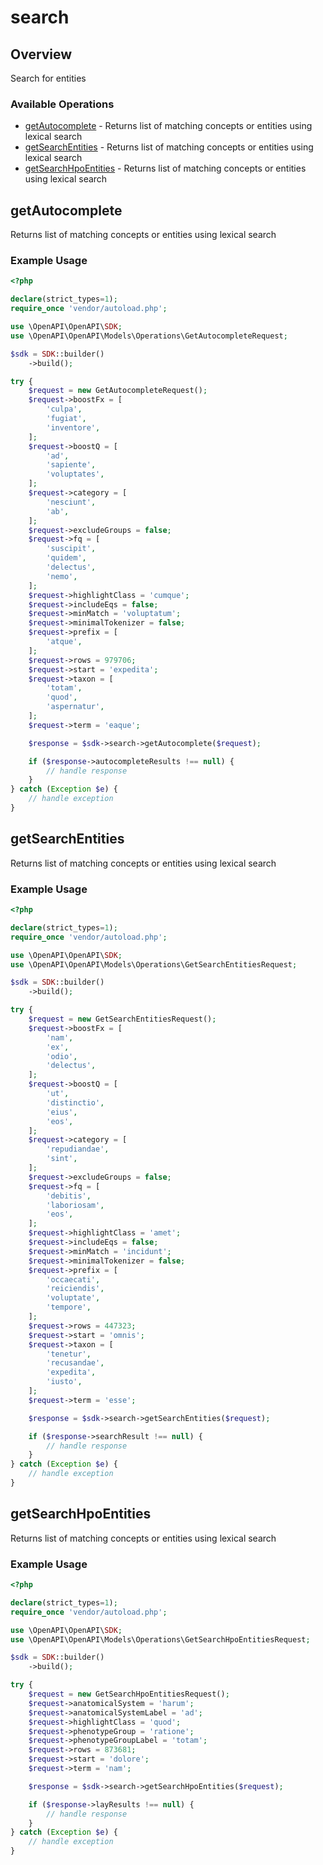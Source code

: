 # search

## Overview

Search for entities

### Available Operations

* [getAutocomplete](#getautocomplete) - Returns list of matching concepts or entities using lexical search
* [getSearchEntities](#getsearchentities) - Returns list of matching concepts or entities using lexical search
* [getSearchHpoEntities](#getsearchhpoentities) - Returns list of matching concepts or entities using lexical search

## getAutocomplete

Returns list of matching concepts or entities using lexical search

### Example Usage

```php
<?php

declare(strict_types=1);
require_once 'vendor/autoload.php';

use \OpenAPI\OpenAPI\SDK;
use \OpenAPI\OpenAPI\Models\Operations\GetAutocompleteRequest;

$sdk = SDK::builder()
    ->build();

try {
    $request = new GetAutocompleteRequest();
    $request->boostFx = [
        'culpa',
        'fugiat',
        'inventore',
    ];
    $request->boostQ = [
        'ad',
        'sapiente',
        'voluptates',
    ];
    $request->category = [
        'nesciunt',
        'ab',
    ];
    $request->excludeGroups = false;
    $request->fq = [
        'suscipit',
        'quidem',
        'delectus',
        'nemo',
    ];
    $request->highlightClass = 'cumque';
    $request->includeEqs = false;
    $request->minMatch = 'voluptatum';
    $request->minimalTokenizer = false;
    $request->prefix = [
        'atque',
    ];
    $request->rows = 979706;
    $request->start = 'expedita';
    $request->taxon = [
        'totam',
        'quod',
        'aspernatur',
    ];
    $request->term = 'eaque';

    $response = $sdk->search->getAutocomplete($request);

    if ($response->autocompleteResults !== null) {
        // handle response
    }
} catch (Exception $e) {
    // handle exception
}
```

## getSearchEntities

Returns list of matching concepts or entities using lexical search

### Example Usage

```php
<?php

declare(strict_types=1);
require_once 'vendor/autoload.php';

use \OpenAPI\OpenAPI\SDK;
use \OpenAPI\OpenAPI\Models\Operations\GetSearchEntitiesRequest;

$sdk = SDK::builder()
    ->build();

try {
    $request = new GetSearchEntitiesRequest();
    $request->boostFx = [
        'nam',
        'ex',
        'odio',
        'delectus',
    ];
    $request->boostQ = [
        'ut',
        'distinctio',
        'eius',
        'eos',
    ];
    $request->category = [
        'repudiandae',
        'sint',
    ];
    $request->excludeGroups = false;
    $request->fq = [
        'debitis',
        'laboriosam',
        'eos',
    ];
    $request->highlightClass = 'amet';
    $request->includeEqs = false;
    $request->minMatch = 'incidunt';
    $request->minimalTokenizer = false;
    $request->prefix = [
        'occaecati',
        'reiciendis',
        'voluptate',
        'tempore',
    ];
    $request->rows = 447323;
    $request->start = 'omnis';
    $request->taxon = [
        'tenetur',
        'recusandae',
        'expedita',
        'iusto',
    ];
    $request->term = 'esse';

    $response = $sdk->search->getSearchEntities($request);

    if ($response->searchResult !== null) {
        // handle response
    }
} catch (Exception $e) {
    // handle exception
}
```

## getSearchHpoEntities

Returns list of matching concepts or entities using lexical search

### Example Usage

```php
<?php

declare(strict_types=1);
require_once 'vendor/autoload.php';

use \OpenAPI\OpenAPI\SDK;
use \OpenAPI\OpenAPI\Models\Operations\GetSearchHpoEntitiesRequest;

$sdk = SDK::builder()
    ->build();

try {
    $request = new GetSearchHpoEntitiesRequest();
    $request->anatomicalSystem = 'harum';
    $request->anatomicalSystemLabel = 'ad';
    $request->highlightClass = 'quod';
    $request->phenotypeGroup = 'ratione';
    $request->phenotypeGroupLabel = 'totam';
    $request->rows = 873681;
    $request->start = 'dolore';
    $request->term = 'nam';

    $response = $sdk->search->getSearchHpoEntities($request);

    if ($response->layResults !== null) {
        // handle response
    }
} catch (Exception $e) {
    // handle exception
}
```
